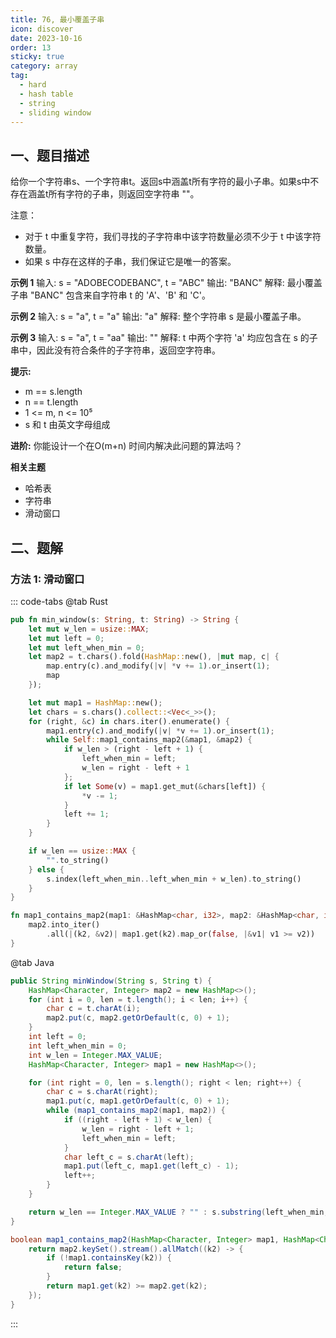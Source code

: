 ```yaml
---
title: 76, 最小覆盖子串
icon: discover
date: 2023-10-16
order: 13
sticky: true
category: array
tag: 
  - hard
  - hash table
  - string
  - sliding window
---
```


## 一、题目描述
给你一个字符串s、一个字符串t。返回s中涵盖t所有字符的最小子串。如果s中不存在涵盖t所有字符的子串，则返回空字符串 ""。

注意：

- 对于 t 中重复字符，我们寻找的子字符串中该字符数量必须不少于 t 中该字符数量。
- 如果 s 中存在这样的子串，我们保证它是唯一的答案。

**示例 1**
输入: s = "ADOBECODEBANC", t = "ABC"
输出: "BANC"
解释: 最小覆盖子串 "BANC" 包含来自字符串 t 的 'A'、'B' 和 'C'。

**示例 2**
输入: s = "a", t = "a"
输出: "a"
解释: 整个字符串 s 是最小覆盖子串。

**示例 3**
输入: s = "a", t = "aa"
输出: ""
解释: t 中两个字符 'a' 均应包含在 s 的子串中，因此没有符合条件的子字符串，返回空字符串。

**提示:**

- m == s.length
- n == t.length
- 1 <= m, n <= 10⁵
- s 和 t 由英文字母组成

**进阶:**
你能设计一个在O(m+n) 时间内解决此问题的算法吗？

**相关主题**

- 哈希表
- 字符串
- 滑动窗口

## 二、题解
### 方法 1: 滑动窗口
::: code-tabs
@tab Rust
```rust
pub fn min_window(s: String, t: String) -> String {
    let mut w_len = usize::MAX;
    let mut left = 0;
    let mut left_when_min = 0;
    let map2 = t.chars().fold(HashMap::new(), |mut map, c| {
        map.entry(c).and_modify(|v| *v += 1).or_insert(1);
        map
    });

    let mut map1 = HashMap::new();
    let chars = s.chars().collect::<Vec<_>>();
    for (right, &c) in chars.iter().enumerate() {
        map1.entry(c).and_modify(|v| *v += 1).or_insert(1);
        while Self::map1_contains_map2(&map1, &map2) {
            if w_len > (right - left + 1) {
                left_when_min = left;
                w_len = right - left + 1
            };
            if let Some(v) = map1.get_mut(&chars[left]) {
                *v -= 1;
            }
            left += 1;
        }
    }

    if w_len == usize::MAX {
        "".to_string()
    } else {
        s.index(left_when_min..left_when_min + w_len).to_string()
    }
}

fn map1_contains_map2(map1: &HashMap<char, i32>, map2: &HashMap<char, i32>) -> bool {
    map2.into_iter()
        .all(|(k2, &v2)| map1.get(k2).map_or(false, |&v1| v1 >= v2))
}
```

@tab Java
```java
public String minWindow(String s, String t) {
    HashMap<Character, Integer> map2 = new HashMap<>();
    for (int i = 0, len = t.length(); i < len; i++) {
        char c = t.charAt(i);
        map2.put(c, map2.getOrDefault(c, 0) + 1);
    }
    int left = 0;
    int left_when_min = 0;
    int w_len = Integer.MAX_VALUE;
    HashMap<Character, Integer> map1 = new HashMap<>();

    for (int right = 0, len = s.length(); right < len; right++) {
        char c = s.charAt(right);
        map1.put(c, map1.getOrDefault(c, 0) + 1);
        while (map1_contains_map2(map1, map2)) {
            if ((right - left + 1) < w_len) {
                w_len = right - left + 1;
                left_when_min = left;
            }
            char left_c = s.charAt(left);
            map1.put(left_c, map1.get(left_c) - 1);
            left++;
        }
    }

    return w_len == Integer.MAX_VALUE ? "" : s.substring(left_when_min, left_when_min + w_len);
}

boolean map1_contains_map2(HashMap<Character, Integer> map1, HashMap<Character, Integer> map2) {
    return map2.keySet().stream().allMatch((k2) -> {
        if (!map1.containsKey(k2)) {
            return false;
        }
        return map1.get(k2) >= map2.get(k2);
    });
}
```
:::
